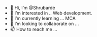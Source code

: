 - 👋 Hi, I’m @Shrubarde
- 👀 I’m interested in .. Web development.
- 🌱 I’m currently learning ... MCA
- 💞️ I’m looking to collaborate on ...
- 📫 How to reach me ...

<!---
Shrubarde/Shrubarde is a ✨ special ✨ repository because its `README.md` (this file) appears on your GitHub profile.
You can click the Preview link to take a look at your changes.
--->
